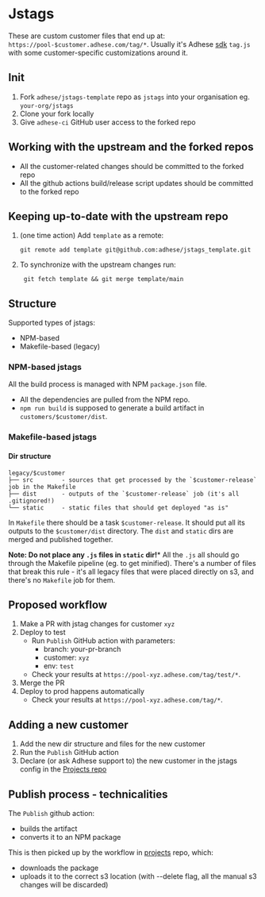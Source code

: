 # Jstags

These are custom customer files that end up at: `https://pool-$customer.adhese.com/tag/*`.
Usually it's Adhese [sdk](https://github.com/adhese/sdk_typescript) `tag.js` with some customer-specific customizations around it.

## Init
1. Fork `adhese/jstags-template` repo as `jstags` into your organisation eg. `your-org/jstags`
2. Clone your fork locally
3. Give `adhese-ci` GitHub user access to the forked repo
 
## Working with the upstream and the forked repos
- All the customer-related changes should be committed to the forked repo
- All the github actions build/release script updates should be committed to the forked repo

## Keeping up-to-date with the upstream repo
1. (one time action) Add `template` as a remote:
   ```
   git remote add template git@github.com:adhese/jstags_template.git
   ```
2. To synchronize with the upstream changes run:
   ```
    git fetch template && git merge template/main
    ```

## Structure
Supported types of jstags:
* NPM-based
* Makefile-based (legacy)

### NPM-based jstags
All the build process is managed with NPM `package.json` file.
* All the dependencies are pulled from the NPM repo.
* `npm run build` is supposed to generate a build artifact in `customers/$customer/dist`.

### Makefile-based jstags

#### Dir structure
```
legacy/$customer
├── src        - sources that get processed by the `$customer-release` job in the Makefile
├── dist       - outputs of the `$customer-release` job (it's all .gitignored!)
└── static     - static files that should get deployed "as is"
```

In `Makefile` there should be a task `$customer-release`. It should put all its outputs to the `$customer/dist` directory.
The `dist` and `static` dirs are merged and published together.

**Note: Do not place any `.js` files in `static` dir!*** All the `.js` all should go through the Makefile pipeline (eg. to get minified).
There's a number of files that break this rule - it's all legacy files that were placed directly on s3, and there's no `Makefile` job for them.

## Proposed workflow
1. Make a PR with jstag changes for customer `xyz`
2. Deploy to test
   * Run `Publish` GitHub action with parameters:
      * branch: your-pr-branch
      * customer: `xyz`
      * env: `test`
   * Check your results at `https://pool-xyz.adhese.com/tag/test/*`.
3. Merge the PR
4. Deploy to prod happens automatically
   * Check your results at `https://pool-xyz.adhese.com/tag/*`.

## Adding a new customer
1. Add the new dir structure and files for the new customer
2. Run the `Publish` GitHub action
3. Declare (or ask Adhese support to) the new customer in the jstags config in the [Projects repo](https://github.com/adhese/projects/blob//jstags/config.json)

## Publish process - technicalities
The `Publish` github action:
* builds the artifact
* converts it to an NPM package

This is then picked up by the workflow in [projects](https://github.com/adhese/projects) repo, which:
* downloads the package
* uploads it to the correct s3 location (with --delete flag, all the manual s3 changes will be discarded)

